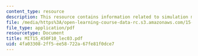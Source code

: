 ```yaml
---
content_type: resource
description: This resource contains information related to simulation methods.
file: /media/https%3A/open-learning-course-data-rc.s3.amazonaws.com/15-450-analytics-of-finance-fall-2010/4fa033082ff5ee58722a67fe81f0dce7_MIT15_450F10_lec03.pdf
file_type: application/pdf
resourcetype: Document
title: MIT15_450F10_lec03.pdf
uid: 4fa03308-2ff5-ee58-722a-67fe81f0dce7
---
```

